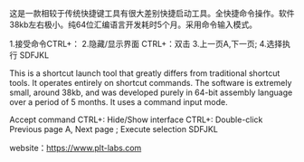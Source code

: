  这是一款相较于传统快捷键工具有很大差别快捷启动工具。全快捷命令操作。软件38kb左右极小。纯64位汇编语言开发耗时5个月。采用命令输入模式。

1.接受命令CTRL+：
2.隐藏/显示界面 CTRL+：双击
3.上一页A,下一页;
4.选择执行 SDFJKL

This is a shortcut launch tool that greatly differs from traditional shortcut tools. It operates entirely on shortcut commands. The software is extremely small, around 38kb, and was developed purely in 64-bit assembly language over a period of 5 months. It uses a command input mode.

Accept command CTRL+:
Hide/Show interface CTRL+: Double-click
Previous page A, Next page ;
Execute selection SDFJKL

website：https://www.plt-labs.com
